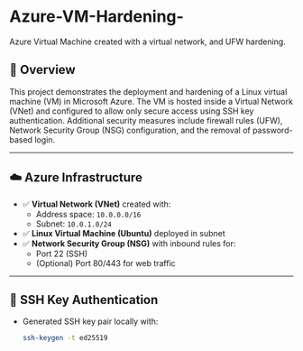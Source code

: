 # Azure-VM-Hardening-
Azure Virtual Machine created with a virtual network, and UFW hardening. 

## 🧠 Overview
This project demonstrates the deployment and hardening of a Linux virtual machine (VM) in Microsoft Azure. The VM is hosted inside a Virtual Network (VNet) and configured to allow only secure access using SSH key authentication. Additional security measures include firewall rules (UFW), Network Security Group (NSG) configuration, and the removal of password-based login.

---

## ☁️ Azure Infrastructure

- ✅ **Virtual Network (VNet)** created with:
  - Address space: `10.0.0.0/16`
  - Subnet: `10.0.1.0/24`
- ✅ **Linux Virtual Machine (Ubuntu)** deployed in subnet
- ✅ **Network Security Group (NSG)** with inbound rules for:
  - Port 22 (SSH)
  - (Optional) Port 80/443 for web traffic

---

## 🔐 SSH Key Authentication

- Generated SSH key pair locally with:
  ```bash
  ssh-keygen -t ed25519
